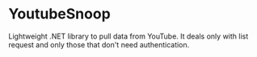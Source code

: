 # YoutubeSnoop
Lightweight .NET library to pull data from YouTube. It deals only with list request and only those that don't need authentication.
